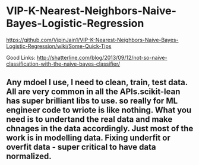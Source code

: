 # VIP-K-Nearest-Neighbors-Naive-Bayes-Logistic-Regression
https://github.com/VipinJain1/VIP-K-Nearest-Neighbors-Naive-Bayes-Logistic-Regression/wiki/Some-Quick-Tips

Good Links:
http://shatterline.com/blog/2013/09/12/not-so-naive-classification-with-the-naive-bayes-classifier/

## Any mdoel I use, I need to clean, train, test data. All are very common in all the APIs.scikit-lean has super brilliant libs to use. so really for ML engineer code to wriote is like nothing. What you need  is to undertand the real data and make chnages in the data accordingly. Just most of the work is in modelling data. Fixing underfit or overfit data - super critical to have data normalized.  
